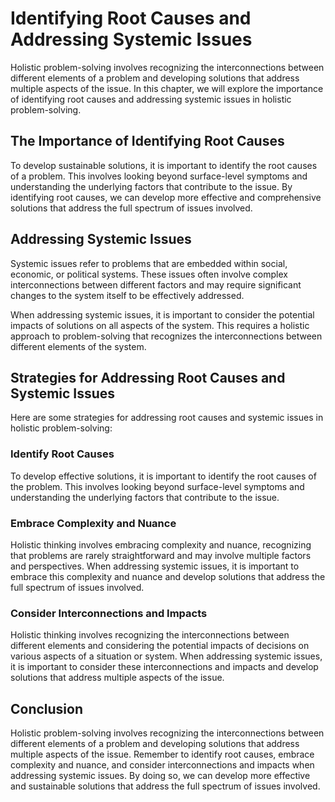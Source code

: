 Identifying Root Causes and Addressing Systemic Issues
===========================================================================================

Holistic problem-solving involves recognizing the interconnections between different elements of a problem and developing solutions that address multiple aspects of the issue. In this chapter, we will explore the importance of identifying root causes and addressing systemic issues in holistic problem-solving.

The Importance of Identifying Root Causes
-----------------------------------------

To develop sustainable solutions, it is important to identify the root causes of a problem. This involves looking beyond surface-level symptoms and understanding the underlying factors that contribute to the issue. By identifying root causes, we can develop more effective and comprehensive solutions that address the full spectrum of issues involved.

Addressing Systemic Issues
--------------------------

Systemic issues refer to problems that are embedded within social, economic, or political systems. These issues often involve complex interconnections between different factors and may require significant changes to the system itself to be effectively addressed.

When addressing systemic issues, it is important to consider the potential impacts of solutions on all aspects of the system. This requires a holistic approach to problem-solving that recognizes the interconnections between different elements of the system.

Strategies for Addressing Root Causes and Systemic Issues
---------------------------------------------------------

Here are some strategies for addressing root causes and systemic issues in holistic problem-solving:

### Identify Root Causes

To develop effective solutions, it is important to identify the root causes of the problem. This involves looking beyond surface-level symptoms and understanding the underlying factors that contribute to the issue.

### Embrace Complexity and Nuance

Holistic thinking involves embracing complexity and nuance, recognizing that problems are rarely straightforward and may involve multiple factors and perspectives. When addressing systemic issues, it is important to embrace this complexity and nuance and develop solutions that address the full spectrum of issues involved.

### Consider Interconnections and Impacts

Holistic thinking involves recognizing the interconnections between different elements and considering the potential impacts of decisions on various aspects of a situation or system. When addressing systemic issues, it is important to consider these interconnections and impacts and develop solutions that address multiple aspects of the issue.

Conclusion
----------

Holistic problem-solving involves recognizing the interconnections between different elements of a problem and developing solutions that address multiple aspects of the issue. Remember to identify root causes, embrace complexity and nuance, and consider interconnections and impacts when addressing systemic issues. By doing so, we can develop more effective and sustainable solutions that address the full spectrum of issues involved.
